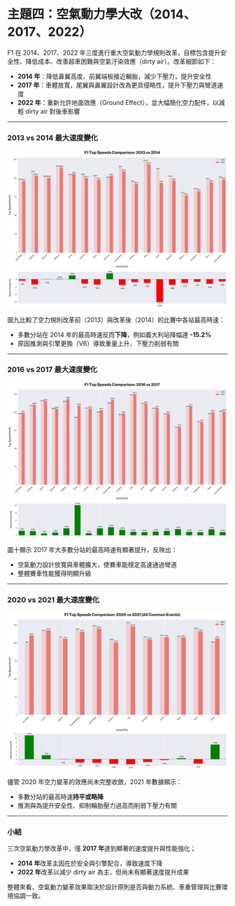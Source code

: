 # 主題四：空氣動力學大改（2014、2017、2022）

F1 在 2014、2017、2022 年三度進行重大空氣動力學規則改革，目標包含提升安全性、降低成本、改善超車困難與空氣汙染效應（dirty air）。改革細節如下：

- **2014 年**：降低鼻翼高度、前翼端板接近輪胎，減少下壓力，提升安全性
- **2017 年**：車體放寬，尾翼與鼻翼設計改為更具侵略性，提升下壓力與彎道速度
- **2022 年**：重新允許地面效應（Ground Effect），並大幅簡化空力配件，以減輕 dirty air 對後車影響

---

### 2013 vs 2014 最⼤速度變化

![image](https://github.com/chaoc-0819/F1-Regulatory-Changes-Impact-Analysis/blob/main/%E7%A9%BA%E6%B0%A3%E5%8B%95%E5%8A%9B%E5%AD%B8%E5%A4%A7%E6%94%B9/figures/top_speed_comparison_2013_2014.png)

圖九比較了空力規則改革前（2013）與改革後（2014）的比賽中各站最高時速：
- 多數分站在 2014 年的最高時速反而**下降**，例如義大利站降幅達 **-15.2%**
- 原因推測與引擎更換（V6）導致重量上升、下壓力削弱有關

---

### 2016 vs 2017 最⼤速度變化

![image](https://github.com/chaoc-0819/F1-Regulatory-Changes-Impact-Analysis/blob/main/%E7%A9%BA%E6%B0%A3%E5%8B%95%E5%8A%9B%E5%AD%B8%E5%A4%A7%E6%94%B9/figures/top_speed_comparison_2016_2017.png)

圖十顯示 2017 年大多數分站的最高時速有顯著提升，反映出：
- 空氣動力設計放寬與車體擴大，使賽車能穩定高速通過彎道
- 整體賽車性能獲得明顯升級

---

### 2020 vs 2021 最⼤速度變化

![image](https://github.com/chaoc-0819/F1-Regulatory-Changes-Impact-Analysis/blob/main/%E7%A9%BA%E6%B0%A3%E5%8B%95%E5%8A%9B%E5%AD%B8%E5%A4%A7%E6%94%B9/figures/top_speed_comparison_2020_2021.png)

儘管 2020 年空力變革的效應尚未完整收斂，2021 年數據顯示：
- 多數分站的最高時速**持平或略降**
- 推測與為提升安全性、抑制輪胎壓力過高而削弱下壓力有關

---

### 小結

三次空氣動力學改革中，僅 **2017 年**達到顯著的速度提升與性能強化；

- **2014 年**改革主因在於安全與引擎配合，導致速度下降
- **2022 年**改革以減少 dirty air 為主，但尚未有顯著速度提升成果

整體來看，空氣動力變革效果取決於設計原則是否與動力系統、車重管理與比賽環境協調一致。
